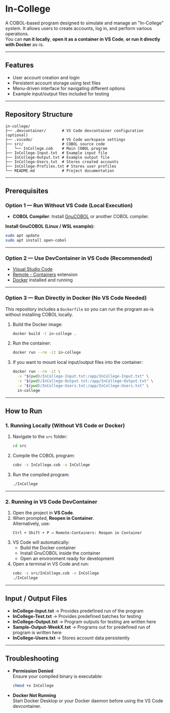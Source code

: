 # In-College

A COBOL-based program designed to simulate and manage an "In-College" system. It allows users to create accounts, log in, and perform various operations.  
You can **run it locally**, **open it as a container in VS Code**, **or run it directly with Docker** as-is.

---

## Features

- User account creation and login
- Persistent account storage using text files
- Menu-driven interface for navigating different options
- Example input/output files included for testing

---

## Repository Structure

```
in-college/
├── .devcontainer/       # VS Code devcontainer configuration (optional)
├── .vscode/             # VS Code workspace settings
├── src/                 # COBOL source code
│   └── InCollege.cob    # Main COBOL program
├── InCollege-Input.txt  # Example input file
├── InCollege-Output.txt # Example output file
├── InCollege-Users.txt  # Stores created accounts
├── InCollege-Profiles.txt # Stores user profiles
└── README.md            # Project documentation
```

---

## Prerequisites

### Option 1 — Run Without VS Code (Local Execution)

- **COBOL Compiler**: Install [GnuCOBOL](https://sourceforge.net/projects/gnucobol/) or another COBOL compiler.

**Install GnuCOBOL (Linux / WSL example):**

```bash
sudo apt update
sudo apt install open-cobol
```

---

### Option 2 — Use DevContainer in VS Code (Recommended)

- [Visual Studio Code](https://code.visualstudio.com/)
- [Remote - Containers](https://marketplace.visualstudio.com/items?itemName=ms-vscode-remote.remote-containers) extension
- [Docker](https://www.docker.com/) installed and running

---

### Option 3 — Run Directly in Docker (No VS Code Needed)

This repository includes a `Dockerfile` so you can run the program as-is without installing COBOL locally.

1. Build the Docker image:
   ```bash
   docker build -t in-college .
   ```

2. Run the container:
   ```bash
   docker run --rm -it in-college
   ```

3. If you want to mount local input/output files into the container:
   ```bash
   docker run --rm -it \
     -v "$(pwd)/InCollege-Input.txt:/app/InCollege-Input.txt" \
     -v "$(pwd)/InCollege-Output.txt:/app/InCollege-Output.txt" \
     -v "$(pwd)/InCollege-Users.txt:/app/InCollege-Users.txt" \
     in-college
   ```

---

## How to Run

### **1. Running Locally (Without VS Code or Docker)**

1. Navigate to the `src` folder:
   ```bash
   cd src
   ```

2. Compile the COBOL program:
   ```bash
   cobc -x InCollege.cob -o InCollege
   ```

3. Run the compiled program:
   ```bash
   ./InCollege
   ```

---

### **2. Running in VS Code DevContainer**

1. Open the project in **VS Code**.
2. When prompted, **Reopen in Container**.  
   Alternatively, use:
   ```
   Ctrl + Shift + P → Remote-Containers: Reopen in Container
   ```
3. VS Code will automatically:
   - Build the Docker container
   - Install GnuCOBOL inside the container
   - Open an environment ready for development
4. Open a terminal in VS Code and run:
   ```bash
   cobc -x src/InCollege.cob -o InCollege
   ./InCollege
   ```

---

## Input / Output Files

- **InCollege-Input.txt** → Provides predefined run of the program
- **InCollege-Test.txt** → Provides predefined batches for testing
- **InCollege-Output.txt** → Program outputs for testing are written here
- **Sample-Output-WeekX.txt** → Programs out for predefined run of program is written here
- **InCollege-Users.txt** → Stores account data persistently

---

## Troubleshooting

- **Permission Denied**  
  Ensure your compiled binary is executable:
  ```bash
  chmod +x InCollege
  ```

- **Docker Not Running**  
  Start Docker Desktop or your Docker daemon before using the VS Code devcontainer.
